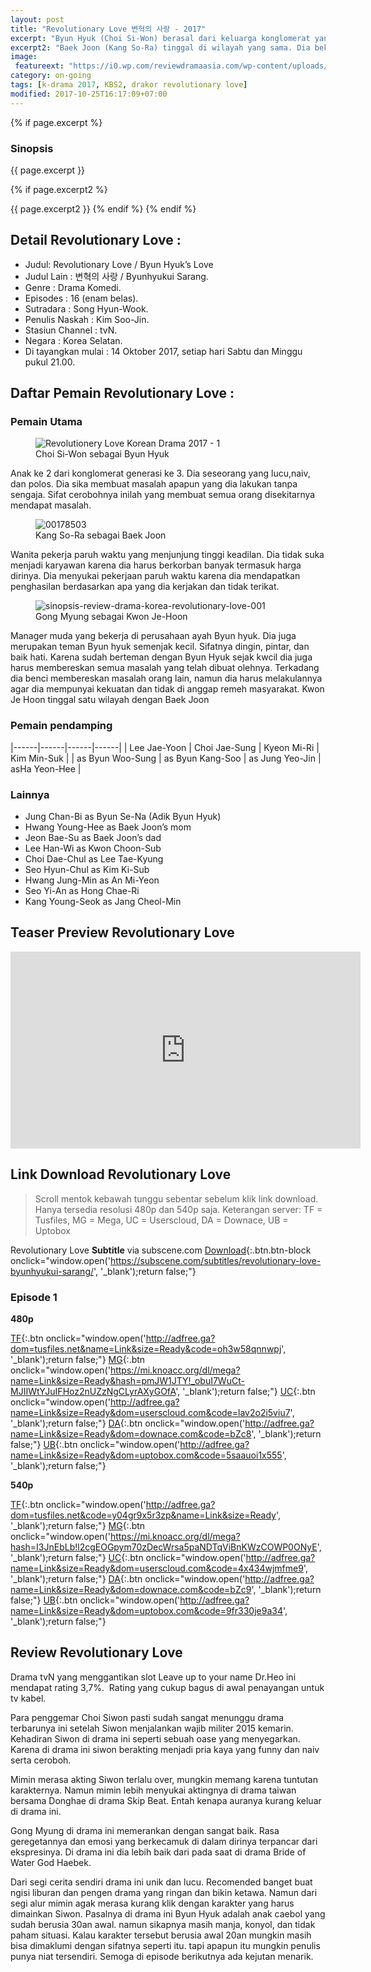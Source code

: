 ```yaml
---
layout: post
title: "Revolutionary Love 변혁의 사랑 - 2017"
excerpt: "Byun Hyuk (Choi Si-Won) berasal dari keluarga konglomerat yang menjalankan perusahaan besar. Dia menjalani hidup yang bahagia tanpa ada tujuan spesial. Dia percaya diri dalam menghadapi wanita dan dia juga orang yang naiv dengan hati yang hangat. Byun Hyuk mulai hidup di tempat kecil di wilayah miskin. Dia menyembunyikan background-nya"
excerpt2: "Baek Joon (Kang So-Ra) tinggal di wilayah yang sama. Dia bekerja paruh waktu untuk kebutuhannya. Baek joon lulusan dari universitas yang bagus namun dia tidak mau menjadi karyawan di peruaahaan dan mengambil pekerjaan paruh waktu. Dia berpikiran positif dan penuh dengan keadilan. Namun hidupnya mulai berubah setelah bertemu dengan Byun Hyuk."
image:
 featureext: "https://i0.wp.com/reviewdramaasia.com/wp-content/uploads/2017/10/revolutionary-love-byeonhyeogui-sarangbyun-hyuks-love-love-of-transformation.jpg?resize=600%2C300"
category: on-going
tags: [k-drama 2017, KBS2, drakor revolutionary love]
modified: 2017-10-25T16:17:09+07:00
---
```

{% if page.excerpt %}
### Sinopsis

{{ page.excerpt }}

{% if page.excerpt2 %}

{{ page.excerpt2 }}
{% endif %}
{% endif %}
## Detail Revolutionary Love :

- Judul: Revolutionary Love / Byun Hyuk’s Love
- Judul Lain : 변혁의 사랑 / Byunhyukui Sarang.
- Genre : Drama Komedi.
- Episodes : 16 (enam belas).
- Sutradara : Song Hyun-Wook.
- Penulis Naskah : Kim Soo-Jin.
- Stasiun Channel : tvN.
- Negara : Korea Selatan.
- Di tayangkan mulai : 14 Oktober 2017, setiap hari Sabtu dan Minggu pukul 21.00.

## Daftar Pemain Revolutionary Love :

### Pemain Utama

<figure><img src="https://i2.wp.com/reviewdramaasia.com/wp-content/uploads/2017/10/Revolutionery-Love-Korean-Drama-2017-1.png?resize=494%2C278" alt="Revolutionery Love Korean Drama 2017 - 1" srcset="https://i1.wp.com/reviewdramaasia.com/wp-content/uploads/2017/10/Revolutionery-Love-Korean-Drama-2017-1.png?resize=300%2C169 300w, https://i2.wp.com/reviewdramaasia.com/wp-content/uploads/2017/10/Revolutionery-Love-Korean-Drama-2017-1.png?resize=768%2C432 768w, https://i2.wp.com/reviewdramaasia.com/wp-content/uploads/2017/10/Revolutionery-Love-Korean-Drama-2017-1.png?resize=600%2C338 600w, https://i0.wp.com/reviewdramaasia.com/wp-content/uploads/2017/10/Revolutionery-Love-Korean-Drama-2017-1.png?w=849 849w" sizes="(max-width: 494px) 100vw, 494px" data-recalc-dims="1" /><figcaption>Choi Si-Won sebagai Byun Hyuk</figcaption></figure>

Anak ke 2 dari konglomerat generasi ke 3. Dia seseorang yang lucu,naiv, dan polos. Dia sika membuat masalah apapun yang dia lakukan tanpa sengaja. Sifat cerobohnya inilah yang membuat semua orang disekitarnya mendapat masalah.

<figure>
<img src="https://i1.wp.com/reviewdramaasia.com/wp-content/uploads/2017/10/00178503.jpg?resize=506%2C281" alt="00178503" srcset="https://i2.wp.com/reviewdramaasia.com/wp-content/uploads/2017/10/00178503.jpg?resize=300%2C167 300w, https://i0.wp.com/reviewdramaasia.com/wp-content/uploads/2017/10/00178503.jpg?resize=600%2C333 600w, https://i2.wp.com/reviewdramaasia.com/wp-content/uploads/2017/10/00178503.jpg?w=630 630w" sizes="(max-width: 506px) 100vw, 506px" data-recalc-dims="1" /><figcaption>Kang So-Ra sebagai Baek Joon</figcaption></figure>

Wanita pekerja paruh waktu yang menjunjung tinggi keadilan. Dia tidak suka menjadi karyawan karena dia harus berkorban banyak termasuk harga dirinya. Dia menyukai pekerjaan paruh waktu karena dia mendapatkan penghasilan berdasarkan apa yang dia kerjakan dan tidak terikat.

<figure><img src="https://i0.wp.com/reviewdramaasia.com/wp-content/uploads/2017/10/sinopsis-review-drama-korea-revolutionary-love-001.jpg?resize=510%2C289" alt="sinopsis-review-drama-korea-revolutionary-love-001" srcset="https://i1.wp.com/reviewdramaasia.com/wp-content/uploads/2017/10/sinopsis-review-drama-korea-revolutionary-love-001.jpg?resize=300%2C170 300w, https://i0.wp.com/reviewdramaasia.com/wp-content/uploads/2017/10/sinopsis-review-drama-korea-revolutionary-love-001.jpg?resize=768%2C435 768w, https://i1.wp.com/reviewdramaasia.com/wp-content/uploads/2017/10/sinopsis-review-drama-korea-revolutionary-love-001.jpg?resize=600%2C340 600w, https://i2.wp.com/reviewdramaasia.com/wp-content/uploads/2017/10/sinopsis-review-drama-korea-revolutionary-love-001.jpg?w=1000 1000w" sizes="(max-width: 510px) 100vw, 510px" data-recalc-dims="1" /><figcaption>Gong Myung sebagai Kwon Je-Hoon</figcaption></figure>

Manager muda yang bekerja di perusahaan ayah Byun hyuk. Dia juga merupakan teman Byun hyuk semenjak kecil. Sifatnya dingin, pintar, dan baik hati. Karena sudah berteman dengan Byun Hyuk sejak kwcil dia juga harus membereskan semua masalah yang telah dibuat olehnya. Terkadang dia benci membereskan masalah orang lain, namun dia harus melakulannya agar dia mempunyai kekuatan dan tidak di anggap remeh masyarakat. Kwon Je Hoon tinggal satu wilayah dengan Baek Joon

### Pemain pendamping

|------|------|------|------|
| Lee Jae-Yoon | Choi Jae-Sung | Kyeon Mi-Ri | Kim Min-Suk |
| as Byun Woo-Sung | as Byun Kang-Soo | as Jung Yeo-Jin | asHa Yeon-Hee |

### Lainnya

- Jung Chan-Bi as Byun Se-Na (Adik Byun Hyuk)
- Hwang Young-Hee as Baek Joon’s mom
- Jeon Bae-Su as Baek Joon’s dad
- Lee Han-Wi as Kwon Choon-Sub
- Choi Dae-Chul as Lee Tae-Kyung
- Seo Hyun-Chul as Kim Ki-Sub
- Hwang Jung-Min as An Mi-Yeon
- Seo Yi-An as Hong Chae-Ri
- Kang Young-Seok as Jang Cheol-Min

## Teaser Preview Revolutionary Love

<iframe src="https://www.youtube.com/embed/1nHQKQXO6pc" width="560" height="315" frameborder="0" allowfullscreen="allowfullscreen"></iframe>

## Link Download Revolutionary Love

> Scroll mentok kebawah tunggu sebentar sebelum klik link download. Hanya tersedia resolusi 480p dan 540p saja. Keterangan server: TF = Tusfiles, MG = Mega, UC = Userscloud, DA = Downace, UB = Uptobox 

Revolutionary Love **Subtitle** via subscene.com
[Download](#){:.btn.btn-block onclick="window.open('https://subscene.com/subtitles/revolutionary-love-byunhyukui-sarang/', '_blank');return false;"}

### Episode 1
**480p** 

[TF](#){:.btn onclick="window.open('http://adfree.ga?dom=tusfiles.net&name=Link&size=Ready&code=oh3w58qnnwpj', '_blank');return false;"} [MG](#){:.btn onclick="window.open('https://mi.knoacc.org/dl/mega?name=Link&size=Ready&hash=pmJW1JTY!_obuI7WuCt-MJIIWtYJuIFHoz2nUZzNgCLyrAXyGOfA', '_blank');return false;"} [UC](#){:.btn onclick="window.open('http://adfree.ga?name=Link&size=Ready&dom=userscloud.com&code=lav2o2i5viu7', '_blank');return false;"} [DA](#){:.btn onclick="window.open('http://adfree.ga?name=Link&size=Ready&dom=downace.com&code=bZc8', '_blank');return false;"} [UB](#){:.btn onclick="window.open('http://adfree.ga?name=Link&size=Ready&dom=uptobox.com&code=5saauoi1x555', '_blank');return false;"}

**540p**

[TF](#){:.btn onclick="window.open('http://adfree.ga?dom=tusfiles.net&code=y04gr9x5r3zp&name=Link&size=Ready', '_blank');return false;"} [MG](#){:.btn onclick="window.open('https://mi.knoacc.org/dl/mega?hash=I3JnEbLb!l2cgEOGpym70zDecWrsa5paNDTqViBnKWzCOWP0ONyE', '_blank');return false;"} [UC](#){:.btn onclick="window.open('http://adfree.ga?name=Link&size=Ready&dom=userscloud.com&code=4x434wjmfme9', '_blank');return false;"} [DA](#){:.btn onclick="window.open('http://adfree.ga?name=Link&size=Ready&dom=downace.com&code=bZc9', '_blank');return false;"} [UB](#){:.btn onclick="window.open('http://adfree.ga?name=Link&size=Ready&dom=uptobox.com&code=9fr330je9a34', '_blank');return false;"}

## Review Revolutionary Love

Drama tvN yang menggantikan slot Leave up to your name Dr.Heo ini mendapat rating 3,7%.  Rating yang cukup bagus di awal penayangan untuk tv kabel.

Para penggemar Choi Siwon pasti sudah sangat menunggu drama terbarunya ini setelah Siwon menjalankan wajib militer 2015 kemarin. Kehadiran Siwon di drama ini seperti sebuah oase yang menyegarkan. Karena di drama ini siwon berakting menjadi pria kaya yang funny dan naiv serta ceroboh.

Mimin merasa akting Siwon terlalu over, mungkin memang karena tuntutan karakternya. Namun mimin lebih menyukai aktingnya di drama taiwan bersama Donghae di drama Skip Beat. Entah kenapa auranya kurang keluar di drama ini.

Gong Myung di drama ini memerankan dengan sangat baik. Rasa geregetannya dan emosi yang berkecamuk di dalam dirinya terpancar dari ekspresinya. Di drama ini dia lebih baik dari pada saat di drama Bride of Water God Haebek.

Dari segi cerita sendiri drama ini unik dan lucu. Recomended banget buat ngisi liburan dan pengen drama yang ringan dan bikin ketawa.
Namun dari segi alur mimin agak merasa kurang klik dengan karakter yang harus dimainkan Siwon. Pasalnya di drama ini Byun Hyuk adalah anak caebol yang sudah berusia 30an awal. namun sikapnya masih manja, konyol, dan tidak paham situasi. Kalau karakter tersebut berusia awal 20an mungkin masih bisa dimaklumi dengan sifatnya seperti itu. tapi apapun itu mungkin penulis punya niat tersendiri. Semoga di episode berikutnya ada kejutan menarik.
